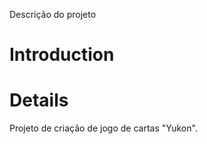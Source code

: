 Descrição do projeto

# Introduction #



# Details #

Projeto de criação de jogo de cartas "Yukon".